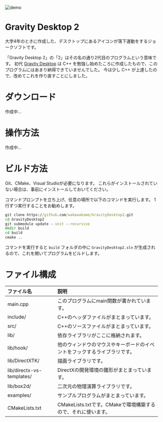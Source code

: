 ![demo](image/demo.gif)

# Gravity Desktop 2
大学4年のときに作成した、デスクトップにあるアイコンが落下運動をするジョークソフトです。

「Gravity Desktop 2」の「2」はその名の通り2代目のプログラムという意味です。
初代 [Gravity Desktop](https://github.com/wakewakame/GravityDesktop) は C++ を勉強し始めたころに作成したもので、このプログラムにはあまり納得できていませんでした。
今は少し C++ が上達したので、改めてこれを作り直すことにしました。


# ダウンロード
作成中...


# 操作方法
作成中...


# ビルド方法
Git、CMake、Visual Studioが必要になります。
これらがインストールされていない場合は、事前にインストールしておいてください。

コマンドプロンプトを立ち上げ、任意の場所で以下のコマンドを実行します。
1行ずつ実行することをお勧めします。

```cmd
git clone https://github.com/wakewakame/GravityDesktop2.git
cd GravityDesktop2
git submodule update --init --recursive
mkdir build
cd build
cmake ..
```

コマンドを実行すると `build` フォルダの中に `GravityDesktop2.sln` が生成されるので、これを開いてプログラムをビルドします。


# ファイル構成

| ファイル名                    | 説明 |
| :---                       | :--- |
| main.cpp                   | このプログラムにmain関数が書かれています。 |
| include/                   | C++のヘッダファイルがまとまっています。 |
| src/                       | C++のソースファイルがまとまっています。 |
| lib/                       | 依存ライブラリがここに格納されます。 |
| lib/hook/                  | 他のウィンドウのマウスやキーボードのイベントをフックするライブラリです。 |
| lib/DirectXTK/             | 描画ライブラリです。 |
| lib/directx-vs-templates/  | DirectXの開発環境の雛形がまとまっています。 |
| lib/box2d/                 | 二次元の物理演算ライブラリです。 |
| examples/                  | サンプルプログラムがまとまっています。 |
| CMakeLists.txt             | CMakeLists.txtです。CMakeで環境構築するので、それに使います。 |